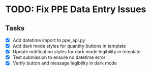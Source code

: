 # TODO: Fix PPE Data Entry Issues

## Tasks
- [x] Add datetime import to ppe_api.py
- [x] Add dark mode styles for quantity buttons in template
- [x] Update notification styles for dark mode legibility in template
- [x] Test submission to ensure no datetime error
- [x] Verify button and message legibility in dark mode
